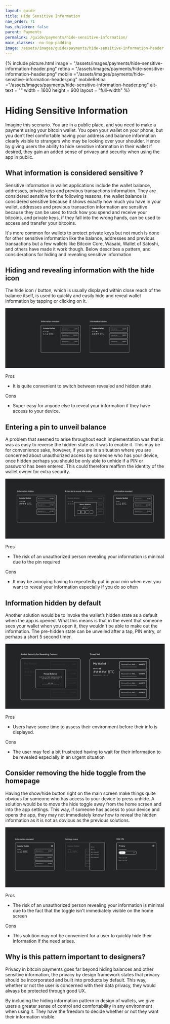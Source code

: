 ```yaml
---
layout: guide
title: Hide Sensitive Information
nav_order: 71
has_children: false
parent: Payments
permalink: /guide/payments/hide-sensitive-information/
main_classes: -no-top-padding
image: /assets/images/guide/payments/hide-sensitive-information-header.png
---
```

{% include picture.html
   image = "/assets/images/payments/hide-sensitive-information-header.png"
   retina = "/assets/images/payments/hide-sensitive-information-header.png"
   mobile ="/assets/images/payments/hide-sensitive-information-header.png"
   mobileRetina ="/assets/images/payments/hide-sensitive-information-header.png"
   alt-text = ""
   width = 1600
   height = 900
   layout = "full-width"
%}

# Hiding Sensitive Information

Imagine this scenario. You are in a public place, and you need to make a payment using your bitcoin wallet. You open your wallet on your phone, but you don’t feel comfortable having your address and balance information clearly visible to strangers who may be looking over your shoulder. Hence by giving users the ability to hide sensitive information in their wallet if desired, they gain an added sense of privacy and security when using the app in public.

## What information is considered sensitive ?

Sensitive information in wallet applications include the wallet balance, addresses, private keys and previous transactions information. They are considered sensitive for the following reasons, the wallet balance is considered sensitive because it shows exactly how much you have in your wallet, addresses and previous transaction information are sensitive because they can be used to track how you spend and receive your bitcoins, and private keys, if they fall into the wrong hands, can be used to access and transfer your bitcoins.

It's more common for wallets to protect private keys but not much is done for other sensitive information like the balance, addresses and previous transactions but a few wallets like Bitcoin Core, Wasabi, Wallet of Satoshi, and others have made it work though. Below describes a pattern, and considerations for hiding and revealing sensitive information

## Hiding and revealing information with the hide icon

The hide icon / button, which is usually displayed within close reach of the balance itself, is used to quickly and easily hide and reveal wallet information by tapping or clicking on it.

![hidden by eye icon](/assets/images/payments/hide-info-hidden-by-eye-icon.png)

Pros

- It is quite convenient to switch between revealed and hidden state

Cons

- Super easy for anyone else to reveal your information if they have access to your device.


## Entering a pin to unveil balance

A problem that seemed to arise throughout each implementation was that is was as easy to reverse the hidden state as it was to enable it. This may be for convenience sake, however, if you are in a situation where you are concerned about unauthorized access by someone who has your device, once hidden perhaps you should be only able to unhide if a PIN or password has been entered. This could therefore reaffirm the identity of the wallet owner for extra security.

![reveal by pin](/assets/images/payments/hide-info-reveal-by-pin.png)

Pros
- The risk of an unauthorized person revealing your information is minimal due to the pin required

Cons

- It may be annoying having to repeatedly put in your min when ever you want to reveal your information especially if you do so often

  

##  Information hidden by default

Another solution would be to invoke the wallet’s hidden state as a default when the app is opened. What this means is that in the event that someone sees your wallet when you open it, they wouldn't be able to make out the information. The pre-hidden state can be unveiled  after a tap, PIN entry, or perhaps a short 5 second timer.

![hidden by default](/assets/images/payments/hide-info-hidden-by-default.png)

Pros

- Users have some time to assess their environment before their info is displayed.

Cons

- The user may feel a bit frustrated having to wait for their information to be revealed especially in an urgent situation

## Consider removing the hide toggle from the homepage

Having the show/hide button right on the main screen make things quite obvious for someone who has access to your device to press unhide. A solution would be to move the hide toggle away from the home screen and into the app settings. This way, if someone has access to your device and opens the app, they may not immediately know how to reveal the hidden information as it is not as obvious as the previous solutions.

![hide toggle in setting](/assets/images/payments/hide-info-hide-toggle-in-settings.png)

Pros
- The risk of an unauthorized person revealing your information is minimal due to the fact that the toggle isn't immediately visible on the home screen

Cons

- This solution may not be convenient for a user to quickly hide their information if the need arises.

  

## Why is this pattern important to designers?

Privacy in bitcoin payments goes far beyond hiding balances and other sensitive information, the privacy by design framework states that privacy should be incorporated and built into products by default. This way, whether or not the user is concerned with their data privacy, they would always be protected through good UX.

By including the hiding information pattern in design of wallets, we give users a greater sense of control and comfortability in any environment when using it. They have the freedom to decide whether or not they want their information visible.



[^1]: https://medium.com/@olanrewajusodiq64/the-ui-ux-of-hide-balance-designing-to-improve-asset-security-e4b20668f315
[^2]: https://www.invisionapp.com/inside-design/designing-for-privacy/
[^3]: https://uxdesign.cc/how-to-design-with-privacy-in-mind-24c96cfc2611
[^4]:  https://github.com/bitcoin-core/gui/issues/82

[5]: https://docs.wasabiwallet.io/using-wasabi/PrivacyMode.html

